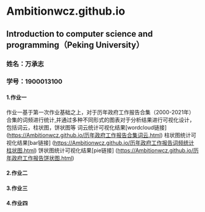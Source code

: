 # Ambitionwcz.github.io
## Introduction to computer science and programming（Peking University） 

### 姓名：万承志
### 学号：1900013100

#### 1.作业一
作业一基于第一次作业基础之上，对于历年政府工作报告合集（2000-2021年）合集的词频进行统计,并通过多种不同形式的图表对于分析结果进行可视化设计，包括词云，柱状图，饼状图等
      词云统计可视化结果[wordcloud链接] (https://Ambitionwcz.github.io/历年政府工作报告合集词云.html)
      柱状图统计可视化结果[bar链接] (https://Ambitionwcz.github.io/历年政府工作报告词频统计柱状图.html)
      饼状图统计可视化结果[pie链接] (https://Ambitionwcz.github.io/历年政府工作报告饼状图.html)


#### 2.作业二

#### 3.作业三


#### 4.作业四


